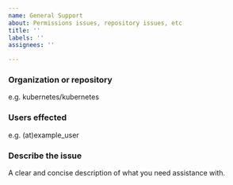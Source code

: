 ```yaml
---
name: General Support
about: Permissions issues, repository issues, etc
title: ''
labels: ''
assignees: ''

---
```


### Organization or repository
e.g. kubernetes/kubernetes

### Users effected
e.g. (at)example_user

### Describe the issue
A clear and concise description of what you need assistance with.
